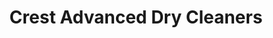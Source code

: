 ---
title: "Crest Advanced Dry Cleaners"
url: /rockville/crest-advanced-dry-cleaners/
shop: laundry
---